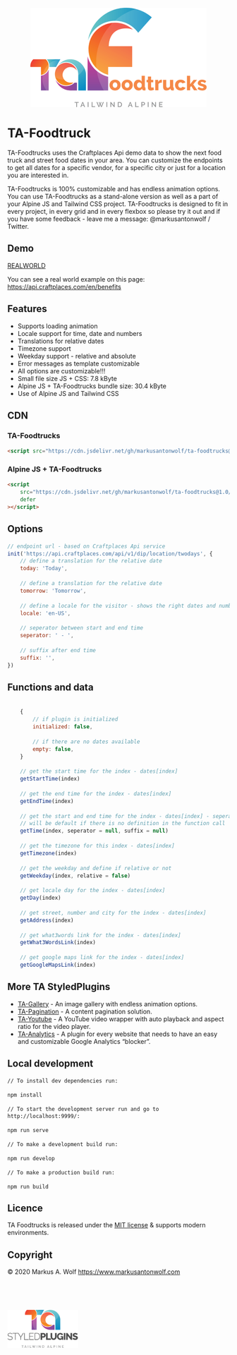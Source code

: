 <p align="center">
  <img src="./public/img/logo-ta-foodtrucks.png" width="400px" />
</p>

# TA-Foodtruck

TA-Foodtrucks uses the Craftplaces Api demo data to show the next food truck and street food
dates in your area. You can customize the endpoints to get all dates for a specific vendor,
for a specific city or just for a location you are interested in.

TA-Foodtrucks is 100% customizable and has endless animation options. You can use
TA-Foodtrucks as a stand-alone version as well as a part of your Alpine JS and Tailwind CSS
project. TA-Foodtrucks is designed to fit in every project, in every grid and in every
flexbox so please try it out and if you have some feedback - leave me a message:
@markusantonwolf / Twitter.

## Demo

[REALWORLD](https://api.craftplaces.com/en/benefits)

You can see a real world example on this page: <https://api.craftplaces.com/en/benefits>

## Features

-   Supports loading animation
-   Locale support for time, date and numbers
-   Translations for relative dates
-   Timezone support
-   Weekday support - relative and absolute
-   Error messages as template customizable
-   All options are customizable!!!
-   Small file size JS + CSS: 7.8 kByte
-   Alpine JS + TA-Foodtrucks bundle size: 30.4 kByte
-   Use of Alpine JS and Tailwind CSS

## CDN

### TA-Foodtrucks

```html
<script src="https://cdn.jsdelivr.net/gh/markusantonwolf/ta-foodtrucks@1.0/dist/scripts/ta-foodtrucks.min.js"></script>
```

### Alpine JS + TA-Foodtrucks

```html
<script
    src="https://cdn.jsdelivr.net/gh/markusantonwolf/ta-foodtrucks@1.0/dist/scripts/alpine-ta-foodtrucks.min.js"
    defer
></script>
```

## Options

```javascript
// endpoint url - based on Craftplaces Api service
init('https://api.craftplaces.com/api/v1/dip/location/twodays', {
    // define a translation for the relative date
    today: 'Today',

    // define a translation for the relative date
    tomorrow: 'Tomorrow',

    // define a locale for the visitor - shows the right dates and numbers
    locale: 'en-US',

    // seperator between start and end time
    seperator: ' - ',

    // suffix after end time
    suffix: '',
})
```

## Functions and data

```javascript

    {
        // if plugin is initialized
        initialized: false,

        // if there are no dates available
        empty: false,
    }

    // get the start time for the index - dates[index]
    getStartTime(index)

    // get the end time for the index - dates[index]
    getEndTime(index)

    // get the start and end time for the index - dates[index] - seperator and suffix
    // will be default if there is no definition in the function call
    getTime(index, seperator = null, suffix = null)

    // get the timezone for this index - dates[index]
    getTimezone(index)

    // get the weekday and define if relative or not
    getWeekday(index, relative = false)

    // get locale day for the index - dates[index]
    getDay(index)

    // get street, number and city for the index - dates[index]
    getAddress(index)

    // get what3words link for the index - dates[index]
    getWhat3WordsLink(index)

    // get google maps link for the index - dates[index]
    getGoogleMapsLink(index)

```

## More TA StyledPlugins

-   [TA-Gallery](https://github.com/markusantonwolf/ta-gallery) - An image gallery with endless animation options.
-   [TA-Pagination](https://github.com/markusantonwolf/ta-pagination) - A content pagination solution.
-   [TA-Youtube](https://github.com/markusantonwolf/ta-youtube) - A YouTube video wrapper with auto playback and aspect ratio for the video player.
-   [TA-Analytics](https://github.com/markusantonwolf/ta-analytics) - A plugin for every website that needs to have an easy and customizable Google Analytics “blocker”.

## Local development

```
// To install dev dependencies run:

npm install

// To start the development server run and go to http://localhost:9999/:

npm run serve

// To make a development build run:

npm run develop

// To make a production build run:

npm run build
```

## Licence

TA Foodtrucks is released under the [MIT license](https://github.com/markusantonwolf/ta-foodtrucks/blob/master/licence.md) & supports modern environments.

## Copyright

© 2020 Markus A. Wolf
<https://www.markusantonwolf.com>

<img src="./public/img/logo-ta-styled-plugins.png" width="160px" style="display:block;padding-top:4rem;" />
